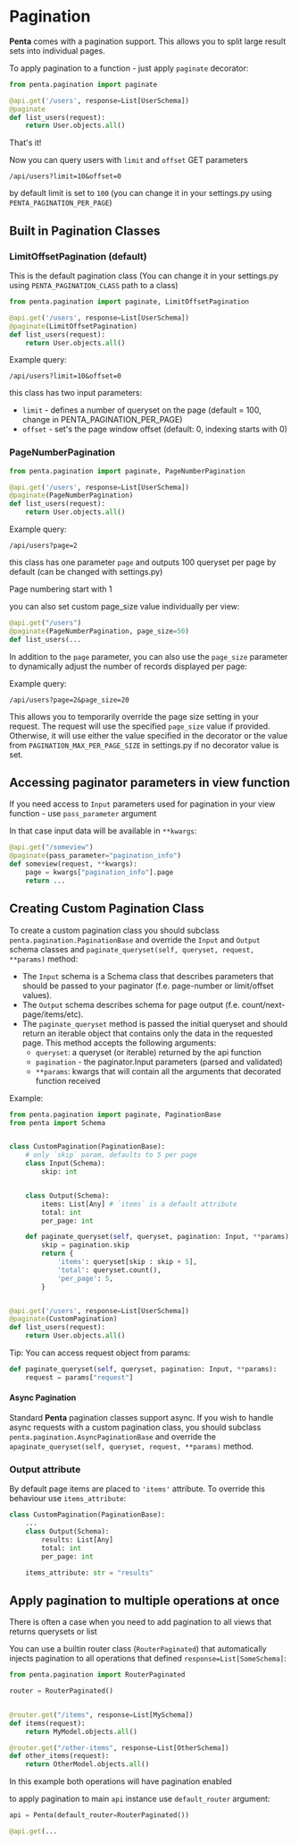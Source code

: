 # Pagination

**Penta** comes with a pagination support. This allows you to split large result sets into individual pages.

To apply pagination to a function - just apply `paginate` decorator:

```python hl_lines="1 4"
from penta.pagination import paginate

@api.get('/users', response=List[UserSchema])
@paginate
def list_users(request):
    return User.objects.all()
```

That's it!

Now you can query users with `limit` and `offset` GET parameters

```
/api/users?limit=10&offset=0
```

by default limit is set to `100` (you can change it in your settings.py using `PENTA_PAGINATION_PER_PAGE`)

## Built in Pagination Classes

### LimitOffsetPagination (default)

This is the default pagination class (You can change it in your settings.py using `PENTA_PAGINATION_CLASS` path to a class)

```python hl_lines="1 4"
from penta.pagination import paginate, LimitOffsetPagination

@api.get('/users', response=List[UserSchema])
@paginate(LimitOffsetPagination)
def list_users(request):
    return User.objects.all()
```

Example query:

```
/api/users?limit=10&offset=0
```

this class has two input parameters:

- `limit` - defines a number of queryset on the page (default = 100, change in PENTA_PAGINATION_PER_PAGE)
- `offset` - set's the page window offset (default: 0, indexing starts with 0)

### PageNumberPagination

```python hl_lines="1 4"
from penta.pagination import paginate, PageNumberPagination

@api.get('/users', response=List[UserSchema])
@paginate(PageNumberPagination)
def list_users(request):
    return User.objects.all()
```

Example query:

```
/api/users?page=2
```

this class has one parameter `page` and outputs 100 queryset per page by default (can be changed with settings.py)

Page numbering start with 1

you can also set custom page_size value individually per view:

```python hl_lines="2"
@api.get("/users")
@paginate(PageNumberPagination, page_size=50)
def list_users(...
```

In addition to the `page` parameter, you can also use the `page_size` parameter to dynamically adjust the number of records displayed per page:

Example query:

```
/api/users?page=2&page_size=20
```

This allows you to temporarily override the page size setting in your request. The request will use the specified `page_size` value if provided. Otherwise, it will use either the value specified in the decorator or the value from `PAGINATION_MAX_PER_PAGE_SIZE` in settings.py if no decorator value is set.

## Accessing paginator parameters in view function

If you need access to `Input` parameters used for pagination in your view function - use `pass_parameter` argument

In that case input data will be available in `**kwargs`:

```python hl_lines="2 4"
@api.get("/someview")
@paginate(pass_parameter="pagination_info")
def someview(request, **kwargs):
    page = kwargs["pagination_info"].page
    return ...
```

## Creating Custom Pagination Class

To create a custom pagination class you should subclass `penta.pagination.PaginationBase` and override the `Input` and `Output` schema classes and `paginate_queryset(self, queryset, request, **params)` method:

- The `Input` schema is a Schema class that describes parameters that should be passed to your paginator (f.e. page-number or limit/offset values).
- The `Output` schema describes schema for page output (f.e. count/next-page/items/etc).
- The `paginate_queryset` method is passed the initial queryset and should return an iterable object that contains only the data in the requested page. This method accepts the following arguments:
  - `queryset`: a queryset (or iterable) returned by the api function
  - `pagination` - the paginator.Input parameters (parsed and validated)
  - `**params`: kwargs that will contain all the arguments that decorated function received

Example:

```python hl_lines="7 11 16 26"
from penta.pagination import paginate, PaginationBase
from penta import Schema


class CustomPagination(PaginationBase):
    # only `skip` param, defaults to 5 per page
    class Input(Schema):
        skip: int


    class Output(Schema):
        items: List[Any] # `items` is a default attribute
        total: int
        per_page: int

    def paginate_queryset(self, queryset, pagination: Input, **params):
        skip = pagination.skip
        return {
            'items': queryset[skip : skip + 5],
            'total': queryset.count(),
            'per_page': 5,
        }


@api.get('/users', response=List[UserSchema])
@paginate(CustomPagination)
def list_users(request):
    return User.objects.all()
```

Tip: You can access request object from params:

```python
def paginate_queryset(self, queryset, pagination: Input, **params):
    request = params["request"]
```

#### Async Pagination

Standard **Penta** pagination classes support async. If you wish to handle async requests with a custom pagination class, you should subclass `penta.pagination.AsyncPaginationBase` and override the `apaginate_queryset(self, queryset, request, **params)` method.

### Output attribute

By default page items are placed to `'items'` attribute. To override this behaviour use `items_attribute`:

```python hl_lines="4 8"
class CustomPagination(PaginationBase):
    ...
    class Output(Schema):
        results: List[Any]
        total: int
        per_page: int

    items_attribute: str = "results"

```

## Apply pagination to multiple operations at once

There is often a case when you need to add pagination to all views that returns querysets or list

You can use a builtin router class (`RouterPaginated`) that automatically injects pagination to all operations that defined `response=List[SomeSchema]`:

```python hl_lines="1 3 6 10"
from penta.pagination import RouterPaginated

router = RouterPaginated()


@router.get("/items", response=List[MySchema])
def items(request):
    return MyModel.objects.all()

@router.get("/other-items", response=List[OtherSchema])
def other_items(request):
    return OtherModel.objects.all()

```

In this example both operations will have pagination enabled

to apply pagination to main `api` instance use `default_router` argument:

```python
api = Penta(default_router=RouterPaginated())

@api.get(...
```
